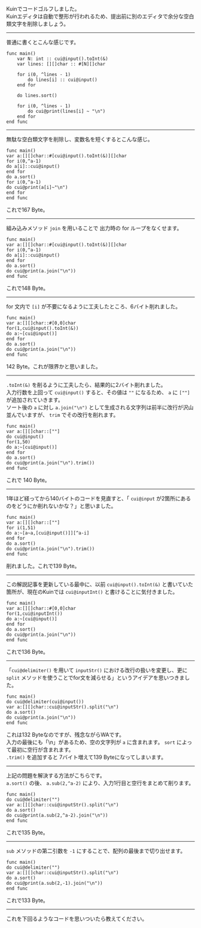 Kuinでコードゴルフしました。  
Kuinエディタは自動で整形が行われるため、提出前に別のエディタで余分な空白類文字を削除しましょう。

----
普通に書くとこんな感じです。
```kuin
func main()
	var N: int :: cui@input().toInt(&)
	var lines: [][]char :: #[N][]char
	
	for i(0, ^lines - 1)
		do lines[i] :: cui@input()
	end for
	
	do lines.sort()
	
	for i(0, ^lines - 1)
		do cui@print(lines[i] ~ "\n")
	end for
end func
```

----
無駄な空白類文字を削除し、変数名を短くするとこんな感じ。
```kuin
func main()
var a:[][]char::#[cui@input().toInt(&)][]char
for i(0,^a-1)
do a[i]::cui@input()
end for
do a.sort()
for i(0,^a-1)
do cui@print(a[i]~"\n")
end for
end func
```
これで167 Byte。

----
組み込みメソッド `join` を用いることで 出力時の for ループをなくせます。
```kuin
func main()
var a:[][]char::#[cui@input().toInt(&)][]char
for i(0,^a-1)
do a[i]::cui@input()
end for
do a.sort()
do cui@print(a.join("\n"))
end func
```
これで148 Byte。

----
for 文内で `[i]` が不要になるように工夫したところ、6バイト削れました。
```kuin
func main()
var a:[][]char::#[0,0]char
for(1,cui@input().toInt(&))
do a:~[cui@input()]
end for
do a.sort()
do cui@print(a.join("\n"))
end func
```
142 Byte。これが限界かと思いました。

----
`.toInt(&)` を削るように工夫したら、結果的に2バイト削れました。  
入力行数を上回って `cui@input()` すると、その値は `""` になるため、 `a` に `[""]` が追加されていきます。  
ソート後の `a` に対し `a.join("\n")` として生成される文字列は前半に改行が沢山並んでいますが、 `trim` でその改行を削れます。
```kuin
func main()
var a:[][]char::[""]
do cui@input()
for(1,50)
do a:~[cui@input()]
end for
do a.sort()
do cui@print(a.join("\n").trim())
end func
```
これで 140 Byte。

----
1年ほど経ってから140バイトのコードを見直すと、「 `cui@input` が2箇所にあるのをどうにか削れないかな？」と思いました。
```kuin
func main()
var a:[][]char::[""]
for i(1,51)
do a:~[a~a,[cui@input()]][^a-i]
end for
do a.sort()
do cui@print(a.join("\n").trim())
end func
```
削れました。これで139 Byte。

----
この解説記事を更新している最中に、以前 `cui@input().toInt(&)` と書いていた箇所が、現在のKuinでは `cui@inputInt()` と書けることに気付きました。
```kuin
func main()
var a:[][]char::#[0,0]char
for(1,cui@inputInt())
do a:~[cui@input()]
end for
do a.sort()
do cui@print(a.join("\n"))
end func
```
これで136 Byte。

----
「`cui@delimiter()` を用いて `inputStr()` における改行の扱いを変更し、更に `split` 	メソッドを使うことでfor文を減らせる」というアイデアを思いつきました。
```kuin
func main()
do cui@delimiter(cui@input())
var a:[][]char::cui@inputStr().split("\n")
do a.sort()
do cui@print(a.join("\n"))
end func
```
これは132 Byteなのですが、残念ながらWAです。  
入力の最後にも「\n」があるため、空の文字列が `a` に含まれます。 `sort` によって最初に空行が含まれます。  
`.trim()` を追加すると 7バイト増えて139 Byteになってしまいます。

----
上記の問題を解決する方法がこちらです。  
`a.sort()` の後、 `a.sub(2,^a-2)` により、入力1行目と空行をまとめて削ります。
```kuin
func main()
do cui@delimiter("")
var a:[][]char::cui@inputStr().split("\n")
do a.sort()
do cui@print(a.sub(2,^a-2).join("\n"))
end func
```
これで135 Byte。

----
`sub` メソッドの第二引数を `-1` にすることで、配列の最後まで切り出せます。
```kuin
func main()
do cui@delimiter("")
var a:[][]char::cui@inputStr().split("\n")
do a.sort()
do cui@print(a.sub(2,-1).join("\n"))
end func
```
これで133 Byte。

----

これを下回るようなコードを思いついたら教えてください。